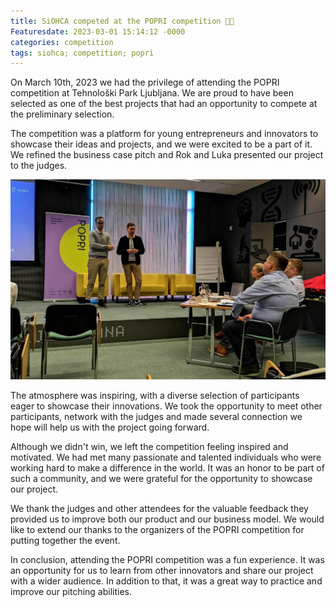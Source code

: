 ```yaml
---
title: SiOHCA competed at the POPRI competition 💪🏻
Featuresdate: 2023-03-01 15:14:12 -0000
categories: competition
tags: siohca; competition; popri
---
```


On March 10th, 2023 we had the privilege of attending the POPRI competition at Tehnološki Park Ljubljana. We are proud to have been selected as one of the best projects that had an opportunity to compete at the preliminary selection.

The competition was a platform for young entrepreneurs and innovators to showcase their ideas and projects, and we were excited to be a part of it. We refined the business case pitch and Rok and Luka presented our project to the judges.

![POPRI competition](https://github.com/SterArcher/OHCA-registry-Slovenia/blob/gh-pages/assets/img/popri.jpg?raw=true)

The atmosphere was inspiring, with a diverse selection of participants eager to showcase their innovations. We took the opportunity to meet other participants, network with the judges and made several connection we hope will help us with the project going forward.

Although we didn't win, we left the competition feeling inspired and motivated. We had met many passionate and talented individuals who were working hard to make a difference in the world. It was an honor to be part of such a community, and we were grateful for the opportunity to showcase our project.

We thank the judges and other attendees for the valuable feedback they provided us to improve both our product and our business model. We would like to extend our thanks to the organizers of the POPRI competition for putting together the event.

In conclusion, attending the POPRI competition was a fun experience. It was an opportunity for us to learn from other innovators and share our project with a wider audience. In addition to that, it was a great way to practice and improve our pitching abilities.
